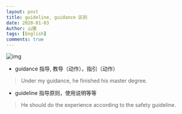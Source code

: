 ```yaml
---
layout: post
title: guideline, guidance 区别
date: 2020-01-03
Author: 山猪
tags: [English]
comments: true
---
```

![img](https://images.yourstory.com/production/document_image/mystoryimage/lfvlkbu2-imgdirections.jpg?fm=png&auto=format)

<!-- more -->

- guidance 指导, 教导（动作），指引（动作）

> Under my guidance, he finished his master degree.

- guideline 指导原则，使用说明等等

> He should do the experience according to the safety guideline.



